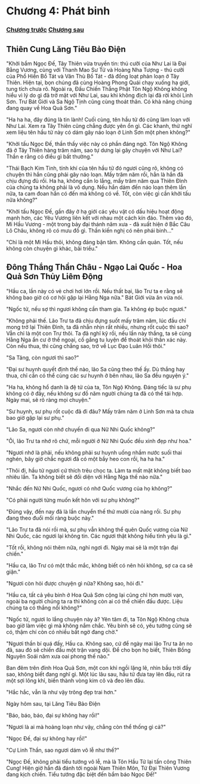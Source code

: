 # Chương 4: Phát binh

### [Chương trước](https://github.com/ngonngay/tien-hiep/tree/init-folder-tree/Hac-am-tay-du/chap-2)                     [Chương sau](https://github.com/ngonngay/tien-hiep/tree/init-folder-tree/Hac-am-tay-du/chap-4)

## Thiên Cung Lăng Tiêu Bảo Điện

"Khởi bẩm Ngọc Đế, Tây Thiên vừa truyền tin: thú cưỡi của Như Lai là Đại Bằng Vương, cùng với Thanh Mao Sư Tử và Hoàng Nha Tượng - thú cưỡi của Phổ Hiền Bồ Tát và Văn Thù Bồ Tát - đã đồng loạt phản loạn ở Tây Thiên. Hiện tại, bọn chúng đã cùng Hoàng Phong Quái chạy xuống hạ giới, tung tích chưa rõ. Ngoài ra, Đấu Chiến Thắng Phật Tôn Ngộ Không không hiểu vì lý do gì đã trở mặt với Như Lai, sau khi không địch lại đã rời khỏi Linh Sơn. Trư Bát Giới và Sa Ngộ Tịnh cũng cùng thoát thân. Có khả năng chúng đang quay về Hoa Quả Sơn."

"Ha ha ha, đây đúng là tin lành! Cuối cùng, tên hầu tử đó cũng làm loạn với Như Lai. Xem ra Tây Thiên cũng chẳng được yên ổn gì. Các khanh, thử nghĩ xem liệu tên hầu tử này có dám gây náo loạn ở Linh Sơn một phen không?"

"Khởi tấu Ngọc Đế, thần thấy việc này có phần đáng ngờ. Tôn Ngộ Không đã ở Tây Thiên hàng trăm năm, sao tự dưng lại gây chuyện với Như Lai? Thần e rằng có điều gì bất thường."

"Thái Bạch Kim Tinh, tính khí của tên hầu tử đó ngươi cũng rõ, không có chuyện thì hắn cũng phải gây náo loạn. Mấy trăm năm rồi, hẳn là hắn đã chịu đựng đủ rồi. Ha ha, không cần lo lắng, mấy trăm năm qua Thiên Đình của chúng ta không phải là vô dụng. Nếu hắn dám đến náo loạn thêm lần nữa, ta cam đoan hắn có đến mà không có về. Tốt, còn việc gì cần khởi tấu nữa không?"

"Khởi tấu Ngọc Đế, gần đây ở hạ giới các yêu vật có dấu hiệu hoạt động mạnh hơn, các Yêu Vương liên kết với nhau một cách kín đáo. Thêm vào đó, Mi Hầu Vương - một trong bảy đại thánh năm xưa - đã xuất hiện ở Bắc Câu Lô Châu, không rõ có mưu đồ gì. Thần kiến nghị có nên phái binh..."

"Chỉ là một Mi Hầu thôi, không đáng bận tâm. Không cần quản. Tốt, nếu không còn chuyện gì khác, bãi triều."

##  Đông Thắng Thần Châu - Ngạo Lai Quốc - Hoa Quả Sơn Thủy Liêm Động

"Hầu ca, lần này có vẻ chơi hơi lớn rồi. Nếu thất bại, lão Trư ta e rằng sẽ không bao giờ có cơ hội gặp lại Hằng Nga nữa." Bát Giới vừa ăn vừa nói.

"Ngốc tử, nếu sợ thì ngươi không cần tham gia. Ta không ép buộc ngươi."

"Không phải thế. Lão Trư ta đã chịu đựng suốt mấy trăm năm, lúc đầu chỉ mong trở lại Thiên Đình, ta đã nhẫn nhịn rất nhiều, nhưng rốt cuộc thì sao? Vẫn chỉ là một con Trư thôi. Ta đã nghĩ kỹ rồi, nếu lần này thắng, ta sẽ cùng Hằng Nga ẩn cư ở thế ngoại, cố gắng tu luyện để thoát khỏi thân xác này. Còn nếu thua, thì cũng chẳng sao, trở về Lục Đạo Luân Hồi thôi."

"Sa Tăng, còn ngươi thì sao?"

"Đại sư huynh quyết định thế nào, lão Sa cũng theo thế ấy. Dù thắng hay thua, chỉ cần có thể cùng các sư huynh ở bên nhau, lão Sa đều nguyện ý."

"Ha ha, không hổ danh là đệ tử của ta, Tôn Ngộ Không. Đáng tiếc là sư phụ không có ở đây, nếu không sư đồ năm người chúng ta đã có thể tái hợp. Ngày mai, sẽ rõ ràng mọi chuyện."

"Sư huynh, sư phụ rốt cuộc đã đi đâu? Mấy trăm năm ở Linh Sơn mà ta chưa bao giờ gặp lại sư phụ."

"Lão Sa, ngươi còn nhớ chuyến đi qua Nữ Nhi Quốc không?"

"Ôi, lão Trư ta nhớ rõ chứ, mỗi người ở Nữ Nhi Quốc đều xinh đẹp như hoa."

"Ngươi nhớ là phải, nếu không phải sư huynh uống nhầm nước suối thai nghén, bây giờ chắc ngươi đã có một bầy heo con rồi, ha ha ha."

"Thôi đi, hầu tử ngươi cứ thích trêu chọc ta. Làm ta mất mặt không biết bao nhiêu lần. Ta không biết sẽ đối diện với Hằng Nga thế nào nữa."

"Nhắc đến Nữ Nhi Quốc, ngươi có nhớ Quốc vương của họ không?"

"Có phải người từng muốn kết hôn với sư phụ không?"

"Đúng vậy, đến nay đã là lần chuyển thế thứ mười của nàng rồi. Sư phụ đang theo đuổi mối ràng buộc này."

"Lão Trư ta đã nói rồi mà, sư phụ vẫn không thể quên Quốc vương của Nữ Nhi Quốc, các ngươi lại không tin. Các ngươi thật không hiểu tình yêu là gì."

"Tốt rồi, không nói thêm nữa, nghỉ ngơi đi. Ngày mai sẽ là một trận đại chiến."

"Hầu ca, lão Trư có một thắc mắc, không biết có nên hỏi không, sợ ca ca sẽ giận."

"Ngươi còn hỏi được chuyện gì nữa? Không sao, hỏi đi."

"Hầu ca, tất cả yêu binh ở Hoa Quả Sơn cộng lại cũng chỉ hơn mười vạn, ngoài ba người chúng ta ra thì không còn ai có thể chiến đấu được. Liệu chúng ta có thắng nổi không?"

"Ngốc tử, ngươi lo lắng chuyện này à? Yên tâm đi, ta Tôn Ngộ Không chưa bao giờ làm việc gì mà không nắm chắc. Yêu binh sẽ có, yêu tướng cũng sẽ có, thậm chí còn có nhiều bất ngờ đang chờ."

"Ngươi thần bí quá đấy, Hầu ca. Không sao, cứ để ngày mai lão Trư ta ăn no đã, sau đó sẽ chiến đấu một trận vang dội. Để cho bọn họ biết, Thiên Bồng Nguyên Soái năm xưa oai phong thế nào."

Ban đêm trên đỉnh Hoa Quả Sơn, một con khỉ ngồi lặng lẽ, nhìn bầu trời đầy sao, không biết đang nghĩ gì. Một lúc lâu sau, hầu tử đưa tay lên đầu, rút ra một sợi lông khỉ, biến thành vòng kim cô và đeo lên đầu.

"Hắc hắc, vẫn là như vậy trông đẹp trai hơn."

Ngày hôm sau, tại Lăng Tiêu Bảo Điện

"Báo, báo, báo, đại sự không hay rồi!"

"Ngươi là ai mà hoảng loạn như vậy, chẳng còn thể thống gì cả?"

"Ngọc Đế, đại sự không hay rồi!"

"Cự Linh Thần, sao ngươi dám vô lễ như thế?"

"Ngọc Đế, không phải tiểu tướng vô lễ, mà là Tôn Hầu Tử lại tấn công Thiên Cung! Hiện giờ hắn đã đánh tới ngoài Nam Thiên Môn, Tứ Đại Thiên Vương đang kịch chiến. Tiểu tướng đặc biệt đến bẩm báo Ngọc Đế!"
